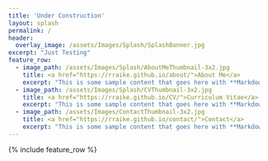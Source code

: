 ```yaml
---
title: 'Under Construction'
layout: splash
permalink: /
header:
  overlay_image: /assets/Images/Splash/SplashBanner.jpg
excerpt: "Just Testing"
feature_row:
  - image_path: /assets/Images/Splash/AboutMeThumbnail-3x2.jpg
    title: <a href="https://rraike.github.io/about/">About Me</a>
    excerpt: "This is some sample content that goes here with **Markdown** formatting."
  - image_path: /assets/Images/Splash/CVThumbnail-3x2.jpg
    title: <a href="https://rraike.github.io/CV/">Curriculum Vitae</a>
    excerpt: "This is some sample content that goes here with **Markdown** formatting."
  - image_path: /assets/Images/ContactThumbnail-3x2.jpg
    title: <a href="https://rraike.github.io/contact/">Contact</a>
    excerpt: "This is some sample content that goes here with **Markdown** formatting."
---
```

{% include feature_row %}

